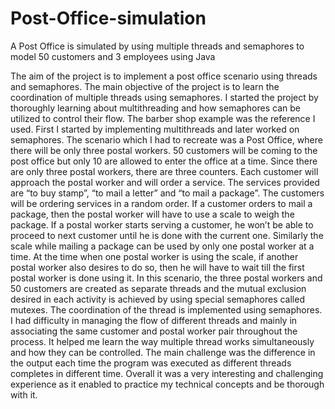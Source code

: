 # Post-Office-simulation
A Post Office is simulated by using multiple threads and semaphores to model 50 customers and 3 employees using Java

The aim of the project is to implement a post office scenario using threads and semaphores. The main objective of the project is to learn the coordination of multiple threads using semaphores.
I started the project by thoroughly learning about multithreading and how semaphores can be utilized to control their flow. The barber shop example was the reference I used. First I started by implementing multithreads and later worked on semaphores.
The scenario which I had to recreate was a Post Office, where there will be only three postal workers. 50 customers will be coming to the post office but only 10 are allowed to enter the office at a time. Since there are only three postal workers, there are three counters. Each customer will approach the postal worker and will order a service. The services provided are “to buy stamp”, “to mail a letter” and “to mail a package”. The customers will be ordering services in a random order. If a customer orders to mail a package, then the postal worker will have to use a scale to weigh the package. If a postal worker starts serving a customer, he won’t be able to proceed to next customer until he is done with the current one. Similarly the scale while mailing a package can be used by only one postal worker at a time. At the time when one postal worker is using the scale, if another postal worker also desires to do so, then he will have to wait till the first postal worker is done using it.
In this scenario, the three postal workers and 50 customers are created as separate threads and the mutual exclusion desired in each activity is achieved by using special semaphores called mutexes. The coordination of the thread is implemented using semaphores.
I had difficulty in managing the flow of different threads and mainly in associating the same customer and postal worker pair throughout the process.
It helped me learn the way multiple thread works simultaneously and how they can be controlled. The main challenge was the difference in the output each time the program was executed as different threads completes in different time. Overall it was a very interesting and challenging experience as it enabled to practice my technical concepts and be thorough with it.
